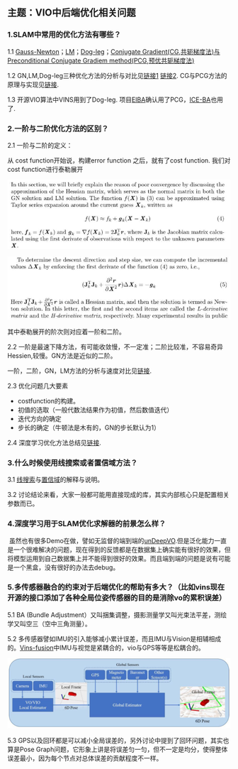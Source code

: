## 主题：VIO中后端优化相关问题

### 1.SLAM中常用的优化方法有哪些？

1.1 [Gauss-Newton](https://blog.csdn.net/eric_e/article/details/80372679)；[LM](https://blog.csdn.net/eric_e/article/details/80372679)；[Dog-leg](https://blog.csdn.net/eric_e/article/details/80372679)；[Conjugate Gradient(CG,共轭梯度法)与Preconditional Conjugate Gradiem method(PCG,预优共轭梯度法)](https://blog.genkun.me/post/cg-pcg-implementation/)

1.2 GN,LM,Dog-leg三种优化方法的分析与对比见[链接1](https://optsolution.github.io/archives/58892.html) [链接2](https://blog.csdn.net/eric_e/article/details/80372679). CG与PCG方法的原理与实现见[链接](https://blog.genkun.me/post/cg-pcg-implementation/).

1.3 开源VIO算法中VINS用到了Dog-leg. 项目[EIBA](https://arxiv.org/pdf/1711.05166.pdf)确认用了PCG，[ICE-BA](https://github.com/baidu/ICE-BA)也用了.

### 2.一阶与二阶优化方法的区别？

2.1 一阶与二阶的定义：

从 cost function开始说，构建error function 之后，就有了cost function. 我们对cost function进行泰勒展开

![cost-funtion](../assets/imgs/2019-07-14-1.jpg)

![costfunction1](../assets/imgs/2019-07-14-2.jpg)

其中泰勒展开的阶次则对应着一阶和二阶。

2.2 一阶是最速下降方法，有可能收敛慢，不一定准；二阶比较准，不容易奇异Hessien,较慢。GN方法是近似的二阶。

一阶，二阶，GN，LM方法的分析与速度对比见[链接](https://blog.csdn.net/orange_littlegirl/article/details/88627692).

2.3 优化问题几大要素

* costfunction的构建。
* 初值的选取（一般代数法结果作为初值，然后数值迭代）
* 迭代方向的确定
* 步长的确定（牛顿法是木有的，GN的步长默认为1）

2.4 深度学习优化方法总结见[链接](https://blog.csdn.net/u012759136/article/details/52302426).

### 3.什么时候使用线搜索或者置信域方法？

3.1 [线搜索](https://blog.csdn.net/tsroad/article/details/50249393)与[置信域]([https://www.codelast.com/%E5%8E%9F%E5%88%9B%E4%BF%A1%E8%B5%96%E5%9F%9Ftrust-region%E7%AE%97%E6%B3%95%E6%98%AF%E6%80%8E%E4%B9%88%E4%B8%80%E5%9B%9E%E4%BA%8B/](https://www.codelast.com/原创信赖域trust-region算法是怎么一回事/))的解释与说明。

3.2 讨论结论来看，大家一般都可能用直接现成的库，其实内部核心只是配置相关参数而已。

### 4.深度学习用于SLAM优化求解器的前景怎么样？

​		虽然也有很多Demo在做，譬如无监督的端到端的[unDeepVO](https://arxiv.org/pdf/1709.06841v1.pdf).但是泛化能力一直是一个很难解决的问题，现在得到的反馈都是在数据集上确实能有很好的效果，但将模型运用到自己数据集上并不能得到很好的效果。而且端到端的问题是说有可能是一个黑盒，没有很好的办法去debug。

### 5.多传感器融合的约束对于后端优化的帮助有多大？（比如vins现在开源的接口添加了各种全局位姿传感器的目的是消除vo的累积误差）

5.1 BA (Bundle Adjustment）又叫捆集调整，摄影测量学又叫光束法平差，测绘学又叫空三（空中三角测量）。

5.2 多传感器譬如IMU的引入能够减小累计误差，而且IMU与Vision是相辅相成的。[Vins-fusion](https://mp.weixin.qq.com/s?__biz=MzI5MTM1MTQwMw==&mid=2247504550&idx=1&sn=28311396bf1b3469297aa13b3a3b2828&chksm=ec136ca2db64e5b4bf91bba0736ce7d4c9438db0889108f35b669fc380e6cc939cddc299a1bd&mpshare=1&scene=1&srcid=04187loHMKTOpahKJb8nnBOG#rd)中IMU与视觉是紧耦合的，vio与GPS等等是松耦合的。

![vins-fusion-structure](../assets/imgs/2019-07-14-3.jpg)

5.3 GPS以及回环都是可以减小全局误差的，另外讨论中提到了回环问题，其实也算是Pose Graph问题，它形象上讲是将误差匀一匀，但不一定是均分，使得整体误差最小，因为每个节点对总体误差的贡献程度不一样。 





